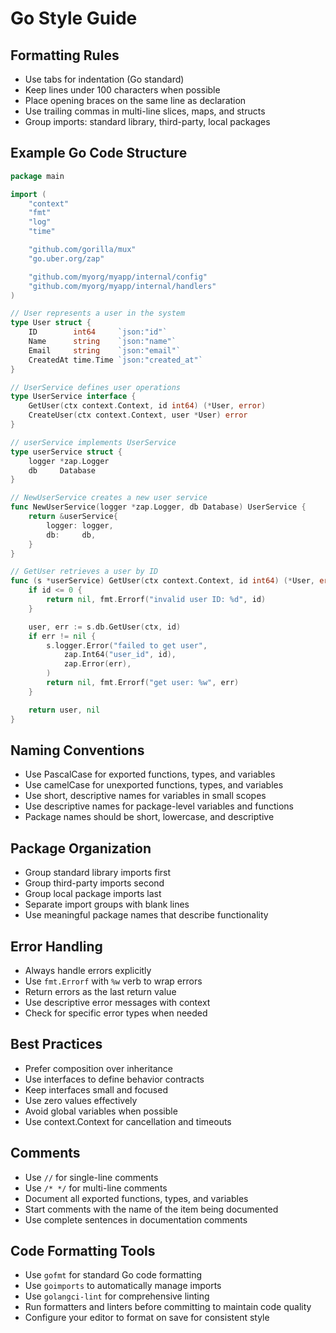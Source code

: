 # Go Style Guide

## Formatting Rules
- Use tabs for indentation (Go standard)
- Keep lines under 100 characters when possible
- Place opening braces on the same line as declaration
- Use trailing commas in multi-line slices, maps, and structs
- Group imports: standard library, third-party, local packages

## Example Go Code Structure

```go
package main

import (
	"context"
	"fmt"
	"log"
	"time"

	"github.com/gorilla/mux"
	"go.uber.org/zap"

	"github.com/myorg/myapp/internal/config"
	"github.com/myorg/myapp/internal/handlers"
)

// User represents a user in the system
type User struct {
	ID        int64     `json:"id"`
	Name      string    `json:"name"`
	Email     string    `json:"email"`
	CreatedAt time.Time `json:"created_at"`
}

// UserService defines user operations
type UserService interface {
	GetUser(ctx context.Context, id int64) (*User, error)
	CreateUser(ctx context.Context, user *User) error
}

// userService implements UserService
type userService struct {
	logger *zap.Logger
	db     Database
}

// NewUserService creates a new user service
func NewUserService(logger *zap.Logger, db Database) UserService {
	return &userService{
		logger: logger,
		db:     db,
	}
}

// GetUser retrieves a user by ID
func (s *userService) GetUser(ctx context.Context, id int64) (*User, error) {
	if id <= 0 {
		return nil, fmt.Errorf("invalid user ID: %d", id)
	}

	user, err := s.db.GetUser(ctx, id)
	if err != nil {
		s.logger.Error("failed to get user",
			zap.Int64("user_id", id),
			zap.Error(err),
		)
		return nil, fmt.Errorf("get user: %w", err)
	}

	return user, nil
}
```

## Naming Conventions
- Use PascalCase for exported functions, types, and variables
- Use camelCase for unexported functions, types, and variables
- Use short, descriptive names for variables in small scopes
- Use descriptive names for package-level variables and functions
- Package names should be short, lowercase, and descriptive

## Package Organization
- Group standard library imports first
- Group third-party imports second
- Group local package imports last
- Separate import groups with blank lines
- Use meaningful package names that describe functionality

## Error Handling
- Always handle errors explicitly
- Use `fmt.Errorf` with `%w` verb to wrap errors
- Return errors as the last return value
- Use descriptive error messages with context
- Check for specific error types when needed

## Best Practices
- Prefer composition over inheritance
- Use interfaces to define behavior contracts
- Keep interfaces small and focused
- Use zero values effectively
- Avoid global variables when possible
- Use context.Context for cancellation and timeouts

## Comments
- Use `//` for single-line comments
- Use `/* */` for multi-line comments
- Document all exported functions, types, and variables
- Start comments with the name of the item being documented
- Use complete sentences in documentation comments

## Code Formatting Tools
- Use `gofmt` for standard Go code formatting
- Use `goimports` to automatically manage imports
- Use `golangci-lint` for comprehensive linting
- Run formatters and linters before committing to maintain code quality
- Configure your editor to format on save for consistent style